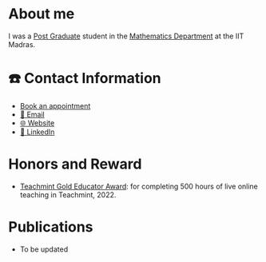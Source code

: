 <!--- - 👋 Hi, I’m @mdkarimullahaque
- 👀 I’m interested in ...
- 🌱 I’m currently learning ...
- 💞️ I’m looking to collaborate on ...
- 📫 How to reach me ...
- 😄 Pronouns: ...
- ⚡ Fun fact: ...--->

<!---<link rel="alternate icon" class="js-site-favicon" type="image/png" href="https://mdkarimullahaque.notion.site/image/https%3A%2F%2Fprod-files-secure.s3.us-west-2.amazonaws.com%2F6b5cca19-f8a2-4927-a87b-82d7b6cb3b26%2F11cae5cc-395e-4a82-942e-a1f430e77c58%2FPicsart_23-11-02_20-36-13-595.png?table=block&id=3853607f-d02e-44a7-84e9-61efcea18bae&spaceId=6b5cca19-f8a2-4927-a87b-82d7b6cb3b26&width=250&userId=&cache=v2">--->

<!--![MD Karimulla Haque](https://mdkarimullahaque.notion.site/image/https%3A%2F%2Fprod-files-secure.s3.us-west-2.amazonaws.com%2F6b5cca19-f8a2-4927-a87b-82d7b6cb3b26%2F11cae5cc-395e-4a82-942e-a1f430e77c58%2FPicsart_23-11-02_20-36-13-595.png?table=block&id=3853607f-d02e-44a7-84e9-61efcea18bae&spaceId=6b5cca19-f8a2-4927-a87b-82d7b6cb3b26&width=250&userId=&cache=v2)--->
<!---Hello! Welcome to my Github page.--->
# About me
I was a [Post Graduate](https://math.iitm.ac.in/alumni.php#:~:text=1,MA23C021) student in the [Mathematics Department](https://math.iitm.ac.in/) at the IIT Madras. 
<!--and currently I am doing project under the guidance of [Dr. Sivaram Ambikasaran](https://dsai.iitm.ac.in/faculty/sivaram-ambikasaran/)-->
# ☎️ Contact Information
+ [Book an appointment](https://calendly.com/mdkarimullahaque/appointment)
+ [📧 Email](mailto:ma23c021@smail.iitm.ac.in)
+ [🌐 Website](https://sites.google.com/view/mdkarimullahaque)
+ [🔗 LinkedIn](https://in.linkedin.com/in/mdkarimullahaque)
# Honors and Reward
+ [Teachmint Gold Educator Award](https://blog.teachmint.com/teachmint-teacher-recognition-program/): for completing 500 hours of live online teaching in Teachmint, 2022.
# Publications
+ To be updated

<!---```©️ MD Karimulla Haque```--->

<!---
mdkarimullahaque/mdkarimullahaque is a ✨ special ✨ repository because its `README.md` (this file) appears on your GitHub profile.
You can click the Preview link to take a look at your changes.
--->
